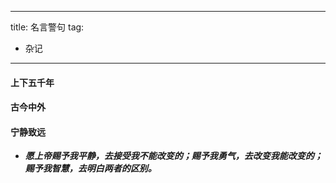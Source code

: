 
---
title: 名言警句
tag:
   - 杂记
---

#### 上下五千年 ####



#### 古今中外 ####


#### 宁静致远 ####
- ***愿上帝赐予我平静，去接受我不能改变的；赐予我勇气，去改变我能改变的；赐予我智慧，去明白两者的区别。***